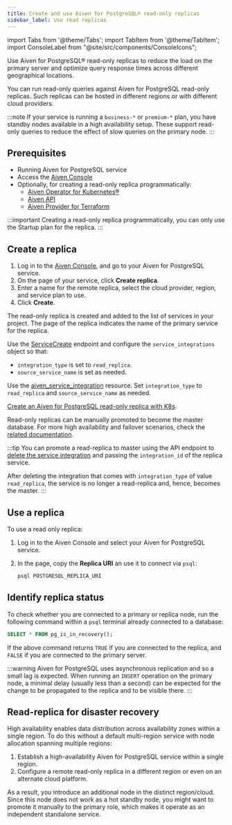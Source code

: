 ```yaml
---
title: Create and use Aiven for PostgreSQL® read-only replicas
sidebar_label: Use read replicas
---
```


import Tabs from '@theme/Tabs';
import TabItem from '@theme/TabItem';
import ConsoleLabel from "@site/src/components/ConsoleIcons";

Use Aiven for PostgreSQL® read-only replicas to reduce the load on the primary server and optimize query response times across different geographical locations.

You can run read-only queries against Aiven for PostgreSQL read-only replicas. Such
replicas can be hosted in different regions or with different cloud providers.

:::note
If your service is running a `business-*` or `premium-*` plan, you have
standby nodes available in a high availability setup. These support
read-only queries to reduce the effect of slow queries on the primary
node.
:::

## Prerequisites

- Running Aiven for PostgreSQL service
- Access the [Aiven Console](https://console.aiven.io/)
- Optionally, for creating a read-only replica programmatically:
  - [Aiven Operator for Kubernetes®](https://aiven.io/docs/tools/kubernetes)
  - [Aiven API](https://api.aiven.io/doc/)
  - [Aiven Provider for Terraform](https://registry.terraform.io/providers/aiven/aiven/latest/docs)

:::important
Creating a read-only replica programmatically, you can only use the Startup plan for the
replica.
:::

## Create a replica

<Tabs groupId="group1">
<TabItem value="gui" label="Console" default>

1.  Log in to the [Aiven Console](https://console.aiven.io/), and go to your Aiven for
    PostgreSQL service.
1.  On the <ConsoleLabel name="overview"/> page of your service, click **Create replica**.
1.  Enter a name for the remote replica, select the cloud provider, region, and service
    plan to use.
1.  Click **Create**.

The read-only replica is created and added to the list of services in
your project. The <ConsoleLabel name="overview"/> page of the replica indicates the name
of the primary service for the replica.

</TabItem>
<TabItem value="api" label="API">

Use the [ServiceCreate](https://api.aiven.io/doc/#tag/Service/operation/ServiceCreate)
endpoint and configure the `service_integrations` object so that:

- `integration_type` is set to `read_replica`.
- `source_service_name` is set as needed.

</TabItem>
<TabItem value="tf" label="Terraform">

Use the
[aiven_service_integration](https://registry.terraform.io/providers/aiven/aiven/latest/docs/resources/service_integration)
resource. Set `integration_type` to `read_replica` and `source_service_name` as needed.

</TabItem>
<TabItem value="k8s" label="Kubernetes">

[Create an Aiven for PostgreSQL read-only replica with K8s](https://aiven.github.io/aiven-operator/examples/postgresql.html#create-a-postgresql-read-only-replica).

</TabItem>
</Tabs>

Read-only replicas can be manually promoted to become the master database. For more high
availability and failover scenarios, check the
[related documentation](/docs/products/postgresql/concepts/high-availability).

:::tip
You can promote a read-replica to master using the API endpoint to
[delete the service integration](https://api.aiven.io/doc/#operation/ServiceIntegrationDelete)
and passing the `integration_id` of the replica service.

After deleting the integration that comes with `integration_type` of value
`read_replica`, the service is no longer a read-replica and, hence, becomes the master.
:::

## Use a replica

To use a read only replica:

1.  Log in to the Aiven Console and select your Aiven for PostgreSQL service.

1.  In the <ConsoleLabel name="overview"/> page, copy the **Replica URI** an use it to
    connect via `psql`:

    ```sql
    psql POSTGRESQL_REPLICA_URI
    ```

## Identify replica status

To check whether you are connected to a primary or replica node, run the
following command within a `psql` terminal already connected to a
database:

```sql
SELECT * FROM pg_is_in_recovery();
```

If the above command returns `TRUE` if you are connected to the replica,
and `FALSE` if you are connected to the primary server.

:::warning
Aiven for PostgreSQL uses asynchronous replication and so a small lag is
expected. When running an `INSERT` operation on the primary node, a
minimal delay (usually less than a second) can be expected for the
change to be propagated to the replica and to be visible there.
:::

## Read-replica for disaster recovery

High availability enables data distribution across availability zones
within a single region. To do this without a default
multi-region service with node allocation spanning multiple regions:

1.  Establish a high-availability Aiven for PostgreSQL service within a
    single region.
1.  Configure a remote read-only replica in a different region or even
    on an alternate cloud platform.

As a result, you introduce an additional node in the distinct
region/cloud. Since this node does not work as a hot standby node, you
might want to promote it manually to the primary role, which makes it
operate as an independent standalone service.
